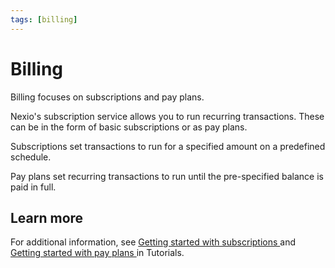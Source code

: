 ```yaml
---
tags: [billing]
---
```

# Billing
Billing focuses on subscriptions and pay plans.

Nexio's subscription service allows you to run recurring transactions. These can be in the form of basic subscriptions or as pay plans.

Subscriptions set transactions to run for a specified amount on a predefined schedule.

Pay plans set recurring transactions to run until the pre-specified balance is paid in full.

## Learn more
For additional information, see [Getting started with subscriptions <i role="img" aria-hidden="true" class="sl-icon far fa-external-link-alt fa-xs"></i>](https://docs-beta.nexiopay.com/docs/tutorials/docs/billing/subscriptions.md) and [Getting started with pay plans <i role="img" aria-hidden="true" class="sl-icon far fa-external-link-alt fa-xs"></i>](https://docs-beta.nexiopay.com/docs/tutorials/) in Tutorials.